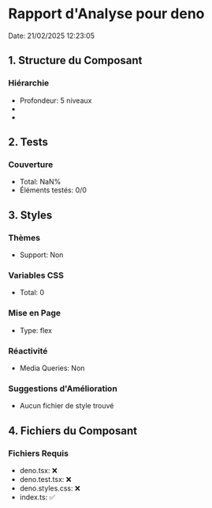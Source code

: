 # Rapport d'Analyse pour deno

Date: 21/02/2025 12:23:05

## 1. Structure du Composant

### Hiérarchie

- Profondeur: 5 niveaux
- <string>
- <command>

## 2. Tests

### Couverture

- Total: NaN%
- Éléments testés: 0/0

## 3. Styles

### Thèmes

- Support: Non

### Variables CSS

- Total: 0

### Mise en Page

- Type: flex

### Réactivité

- Media Queries: Non

### Suggestions d'Amélioration

- Aucun fichier de style trouvé

## 4. Fichiers du Composant

### Fichiers Requis

- deno.tsx: ❌
- deno.test.tsx: ❌
- deno.styles.css: ❌
- index.ts: ✅
